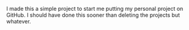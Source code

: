 I made this a simple project to start me putting my personal project on GitHub. I should have done this sooner than deleting the projects but whatever.

